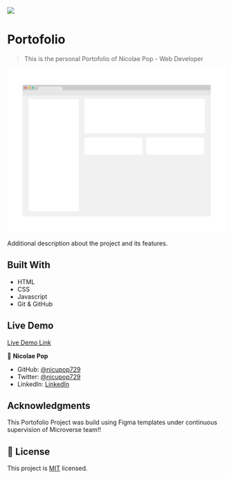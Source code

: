 ![](https://img.shields.io/badge/Microverse-blueviolet)

# Portofolio

> This is the personal Portofolio of Nicolae Pop - Web Developer

![screenshot](./app_screenshot.png)

Additional description about the project and its features.

## Built With

- HTML
- CSS
- Javascript
- Git & GitHub

## Live Demo

[Live Demo Link](nicolae-pop-portofolio.netlify.app)

👤 **Nicolae Pop**

- GitHub: [@nicupop729](https://github.com/nicupop729)
- Twitter: [@nicupop729](https://twitter.com/nicupop729)
- LinkedIn: [LinkedIn](https://www.linkedin.com/in/nicolae-pop/)

## Acknowledgments

This Portofolio Project was build using Figma templates under continuous supervision of Microverse team!!

## 📝 License

This project is [MIT](./MIT.md) licensed.
